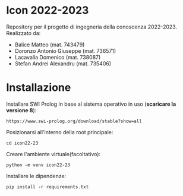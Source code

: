 # Icon 2022-2023
Repository per il progetto di ingegneria della conoscenza 2022-2023. Realizzato da:
 - Balice Matteo            (mat. 743479)
 - Doronzo Antonio Giuseppe (mat. 736571)
 - Lacavalla Domenico       (mat. 738087)
 - Stefan Andrei Alexandru  (mat. 735406)

# Installazione
Installare SWI Prolog in base al sistema operativo in uso (**scaricare la versione 8**):

`https://www.swi-prolog.org/download/stable?show=all`

Posizionarsi all'interno della root principale:

`cd icon22-23`

Creare l'ambiente virtuale(facoltativo):

`python -m venv icon22-23`

Installare le dipendenze:

`pip install -r requirements.txt`

